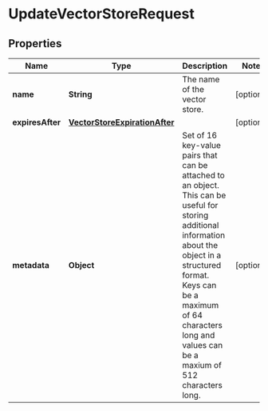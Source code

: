 # UpdateVectorStoreRequest

## Properties
Name | Type | Description | Notes
------------ | ------------- | ------------- | -------------
**name** | **String** | The name of the vector store. |  [optional]
**expiresAfter** | [**VectorStoreExpirationAfter**](VectorStoreExpirationAfter.md) |  |  [optional]
**metadata** | **Object** | Set of 16 key-value pairs that can be attached to an object. This can be useful for storing additional information about the object in a structured format. Keys can be a maximum of 64 characters long and values can be a maxium of 512 characters long.  |  [optional]
